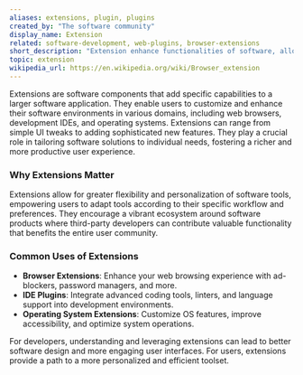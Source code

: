 ```yaml
---
aliases: extensions, plugin, plugins
created_by: "The software community"
display_name: Extension
related: software-development, web-plugins, browser-extensions
short_description: "Extension enhance functionalities of software, allowing custom additions."
topic: extension
wikipedia_url: https://en.wikipedia.org/wiki/Browser_extension
---
```

Extensions are software components that add specific capabilities to a larger software application. They enable users to customize and enhance their software environments in various domains, including web browsers, development IDEs, and operating systems. Extensions can range from simple UI tweaks to adding sophisticated new features. They play a crucial role in tailoring software solutions to individual needs, fostering a richer and more productive user experience.

### Why Extensions Matter

Extensions allow for greater flexibility and personalization of software tools, empowering users to adapt tools according to their specific workflow and preferences. They encourage a vibrant ecosystem around software products where third-party developers can contribute valuable functionality that benefits the entire user community.

### Common Uses of Extensions

- **Browser Extensions**: Enhance your web browsing experience with ad-blockers, password managers, and more.
- **IDE Plugins**: Integrate advanced coding tools, linters, and language support into development environments.
- **Operating System Extensions**: Customize OS features, improve accessibility, and optimize system operations.

For developers, understanding and leveraging extensions can lead to better software design and more engaging user interfaces. For users, extensions provide a path to a more personalized and efficient toolset.
